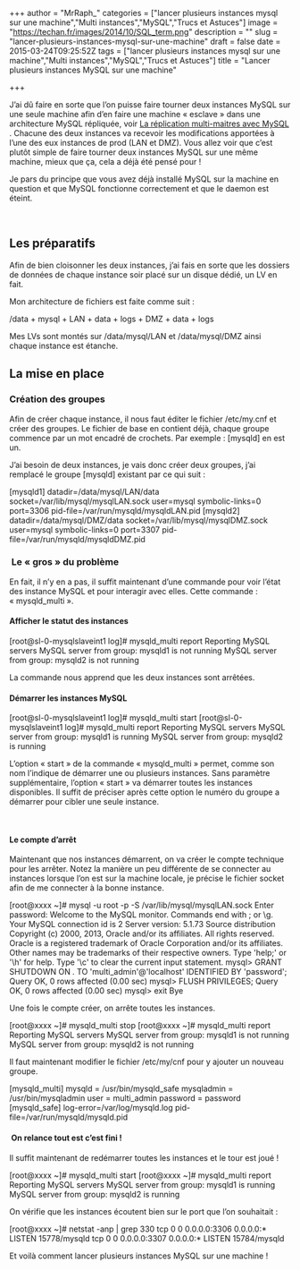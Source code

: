 +++
author = "MrRaph_"
categories = ["lancer plusieurs instances mysql sur une machine","Multi instances","MySQL","Trucs et Astuces"]
image = "https://techan.fr/images/2014/10/SQL_term.png"
description = ""
slug = "lancer-plusieurs-instances-mysql-sur-une-machine"
draft = false
date = 2015-03-24T09:25:52Z
tags = ["lancer plusieurs instances mysql sur une machine","Multi instances","MySQL","Trucs et Astuces"]
title = "Lancer plusieurs instances MySQL sur une machine"

+++


J’ai dû faire en sorte que l’on puisse faire tourner deux instances MySQL sur une seule machine afin d’en faire une machine « esclave » dans une architecture MySQL répliquée, voir [La réplication multi-maitres avec MySQL ](https://techan.fr/la-replication-multi-maitres-avec-mysql/). Chacune des deux instances va recevoir les modifications apportées à l’une des eux instances de prod (LAN et DMZ). Vous allez voir que c’est plutôt simple de faire tourner deux instances MySQL sur une même machine, mieux que ça, cela a déjà été pensé pour !

Je pars du principe que vous avez déjà installé MySQL sur la machine en question et que MySQL fonctionne correctement et que le daemon est éteint.

 


## Les préparatifs

Afin de bien cloisonner les deux instances, j’ai fais en sorte que les dossiers de données de chaque instance soir placé sur un disque dédié, un LV en fait.

Mon architecture de fichiers est faite comme suit :

/data + mysql + LAN + data + logs + DMZ + data + logs

Mes LVs sont montés sur /data/mysql/LAN et /data/mysql/DMZ ainsi chaque instance est étanche.


## La mise en place

### Création des groupes

Afin de créer chaque instance, il nous faut éditer le fichier /etc/my.cnf et créer des groupes. Le fichier de base en contient déjà, chaque groupe commence par un mot encadré de crochets. Par exemple : [mysqld] en est un.

J’ai besoin de deux instances, je vais donc créer deux groupes, j’ai remplacé le groupe [mysqld] existant par ce qui suit :

[mysqld1] datadir=/data/mysql/LAN/data socket=/var/lib/mysql/mysqlLAN.sock user=mysql symbolic-links=0 port=3306 pid-file=/var/run/mysqld/mysqldLAN.pid [mysqld2] datadir=/data/mysql/DMZ/data socket=/var/lib/mysql/mysqlDMZ.sock user=mysql symbolic-links=0 port=3307 pid-file=/var/run/mysqld/mysqldDMZ.pid

###  Le « gros » du problème

En fait, il n’y en a pas, il suffit maintenant d’une commande pour voir l’état des instance MySQL et pour interagir avec elles. Cette commande : « mysqld_multi ».

#### Afficher le statut des instances

[root@sl-0-mysqlslaveint1 log]# mysqld_multi report Reporting MySQL servers MySQL server from group: mysqld1 is not running MySQL server from group: mysqld2 is not running

La commande nous apprend que les deux instances sont arrêtées.

#### Démarrer les instances MySQL

[root@sl-0-mysqlslaveint1 log]# mysqld_multi start [root@sl-0-mysqlslaveint1 log]# mysqld_multi report Reporting MySQL servers MySQL server from group: mysqld1 is running MySQL server from group: mysqld2 is running

L’option « start » de la commande « mysqld_multi » permet, comme son nom l’indique de démarrer une ou plusieurs instances. Sans paramètre supplémentaire, l’option « start » va démarrer toutes les instances disponibles. Il suffit de préciser après cette option le numéro du groupe a démarrer pour cibler une seule instance.

 

#### Le compte d’arrêt

Maintenant que nos instances démarrent, on va créer le compte technique pour les arrêter. Notez la manière un peu différente de se connecter au instances lorsque l’on est sur la machine locale, je précise le fichier socket afin de me connecter à la bonne instance.

[root@xxxx ~]# mysql -u root -p -S /var/lib/mysql/mysqlLAN.sock Enter password: Welcome to the MySQL monitor. Commands end with ; or \g. Your MySQL connection id is 2 Server version: 5.1.73 Source distribution Copyright (c) 2000, 2013, Oracle and/or its affiliates. All rights reserved. Oracle is a registered trademark of Oracle Corporation and/or its affiliates. Other names may be trademarks of their respective owners. Type 'help;' or '\h' for help. Type '\c' to clear the current input statement. mysql> GRANT SHUTDOWN ON *.* TO 'multi_admin'@'localhost' IDENTIFIED BY 'password'; Query OK, 0 rows affected (0.00 sec) mysql> FLUSH PRIVILEGES; Query OK, 0 rows affected (0.00 sec) mysql> exit Bye

Une fois le compte créer, on arrête toutes les instances.

[root@xxxx ~]# mysqld_multi stop [root@xxxx ~]# mysqld_multi report Reporting MySQL servers MySQL server from group: mysqld1 is not running MySQL server from group: mysqld2 is not running

Il faut maintenant modifier le fichier /etc/my/cnf pour y ajouter un nouveau groupe.

[mysqld_multi] mysqld = /usr/bin/mysqld_safe mysqladmin = /usr/bin/mysqladmin user = multi_admin password = password [mysqld_safe] log-error=/var/log/mysqld.log pid-file=/var/run/mysqld/mysqld.pid

####  On relance tout est c’est fini !

Il suffit maintenant de redémarrer toutes les instances et le tour est joué !

[root@xxxx ~]# mysqld_multi start [root@xxxx ~]# mysqld_multi report Reporting MySQL servers MySQL server from group: mysqld1 is running MySQL server from group: mysqld2 is running

On vérifie que les instances écoutent bien sur le port que l’on souhaitait :

[root@xxxx ~]# netstat -anp | grep 330 tcp 0 0 0.0.0.0:3306 0.0.0.0:* LISTEN 15778/mysqld tcp 0 0 0.0.0.0:3307 0.0.0.0:* LISTEN 15784/mysqld

Et voilà comment lancer plusieurs instances MySQL sur une machine ! 